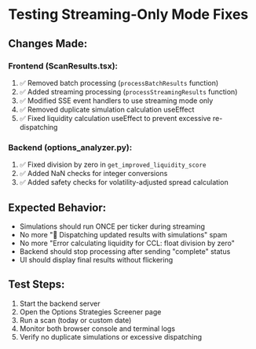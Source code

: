 # Testing Streaming-Only Mode Fixes

## Changes Made:

### Frontend (ScanResults.tsx):
1. ✅ Removed batch processing (`processBatchResults` function)
2. ✅ Added streaming processing (`processStreamingResults` function)
3. ✅ Modified SSE event handlers to use streaming mode only
4. ✅ Removed duplicate simulation calculation useEffect
5. ✅ Fixed liquidity calculation useEffect to prevent excessive re-dispatching

### Backend (options_analyzer.py):
1. ✅ Fixed division by zero in `get_improved_liquidity_score`
2. ✅ Added NaN checks for integer conversions
3. ✅ Added safety checks for volatility-adjusted spread calculation

## Expected Behavior:
- Simulations should run ONCE per ticker during streaming
- No more "🔄 Dispatching updated results with simulations" spam
- No more "Error calculating liquidity for CCL: float division by zero"
- Backend should stop processing after sending "complete" status
- UI should display final results without flickering

## Test Steps:
1. Start the backend server
2. Open the Options Strategies Screener page
3. Run a scan (today or custom date)
4. Monitor both browser console and terminal logs
5. Verify no duplicate simulations or excessive dispatching